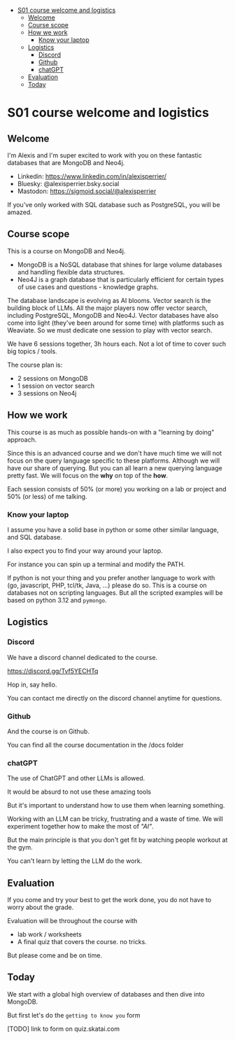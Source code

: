 - [S01 course welcome and logistics](#s01-course-welcome-and-logistics)
  - [Welcome](#welcome)
  - [Course scope](#course-scope)
  - [How we work](#how-we-work)
    - [Know your laptop](#know-your-laptop)
  - [Logistics](#logistics)
    - [Discord](#discord)
    - [Github](#github)
    - [chatGPT](#chatgpt)
  - [Evaluation](#evaluation)
  - [Today](#today)


# S01 course welcome and logistics

## Welcome

I'm Alexis and I'm super excited to work with you on these fantastic databases that are MongoDB and Neo4j.

- Linkedin: https://www.linkedin.com/in/alexisperrier/
- Bluesky: @alexisperrier.bsky.social
- Mastodon: https://sigmoid.social/@alexisperrier

If you've only worked with SQL database such as PostgreSQL, you will be amazed.

## Course scope

This is a course on MongoDB and Neo4j.

- MongoDB is a NoSQL database that shines for large volume databases and handling flexible data structures.
- Neo4J is a graph database that is particularly efficient for certain types of use cases and questions - knowledge graphs.

The database landscape is evolving as AI blooms. Vector search is the building block of LLMs.
All the major players now offer vector search, including PostgreSQL, MongoDB and Neo4J. Vector databases have also come into light (they've been around for some time) with platforms such as Weaviate.
So we must dedicate one session to play with vector search.

We have 6 sessions together, 3h hours each. Not a lot of time to cover such big topics / tools.

The course plan is:

- 2 sessions on MongoDB
- 1 session on vector search
- 3 sessions on Neo4j

## How we work

This course is as much as possible hands-on with a "learning by doing" approach.

Since this is an advanced course and we don't have much time we will not focus on the query language specific to these platforms. Although we will have our share of querying. But you can all learn a new querying language pretty fast.
We will focus on the **why** on top of the **how**.

Each session consists of 50% (or more) you working on a lab or project and 50% (or less) of me talking.

### Know your laptop

I assume you have a solid base in python or some other similar language, and SQL database.

I also expect you to find your way around your laptop.

For instance you can spin up a terminal and modify the PATH.

If python is not your thing and you prefer another language to work with (go, javascript, PHP, tcl/tk, Java, ...) please do so. This is a course on databases not on scripting languages. But all the scripted examples will be based on python 3.12 and `pymongo`.

## Logistics

### Discord

We have a discord channel dedicated to the course.

<https://discord.gg/Tvf5YECHTq>

Hop in, say hello.

You can contact me directly on the discord channel anytime for questions.

### Github

And the course is on Github.

You can find all the course documentation in the /docs folder

### chatGPT

The use of ChatGPT and other LLMs is allowed.

It would be absurd to not use these amazing tools

But it's important to understand how to use them when learning something.

Working with an LLM can be tricky, frustrating and a waste of time.  We will experiment together how to make the most of *"AI"*.

But the main principle is that you don't get fit by watching people workout at the gym.

You can't learn by letting the LLM do the work.

## Evaluation

If you come and try your best to get the work done, you do not have to worry about the grade.

Evaluation will be throughout the course with

- lab work / worksheets
- A final quiz that covers the course. no tricks.

But please come and be on time.

## Today

We start with a global high overview of databases and then dive into MongoDB.

But first let's do the `getting to know you` form

[TODO] link to form on quiz.skatai.com
